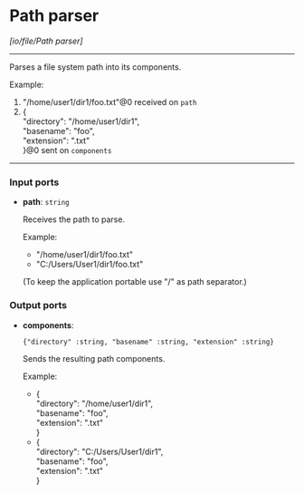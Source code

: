 # Path parser

_[io/file/Path parser]_

---

Parses a file system path into its components.  
  
Example:  
1. "/home/user1/dir1/foo.txt"@0 received on `path`  
2. {  
  "directory": "/home/user1/dir1",  
  "basename": "foo",  
  "extension": ".txt"  
}@0 sent on `components`  

---

### Input ports

* __path__: ` string `


    Receives the path to parse.  
      
    Example:  
    - "/home/user1/dir1/foo.txt"  
    - "C:/Users/User1/dir1/foo.txt"  
      
    (To keep the application portable use "/" as path separator.)  

### Output ports

* __components__: 
    ```
    {"directory" :string, "basename" :string, "extension" :string}
    ```


    Sends the resulting path components.  
      
    Example:  
    - {  
      "directory": "/home/user1/dir1",  
      "basename": "foo",  
      "extension": ".txt"  
    }  
    - {  
      "directory": "C:/Users/User1/dir1",  
      "basename": "foo",  
      "extension": ".txt"  
    }  

